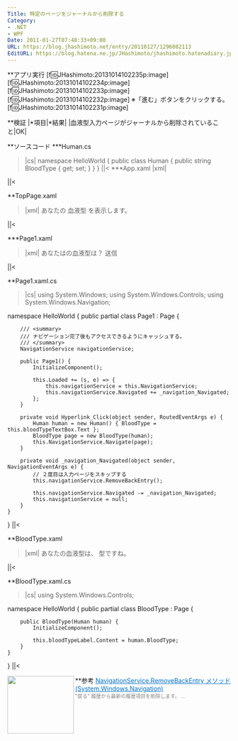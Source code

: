 ```yaml
---
Title: 特定のページをジャーナルから削除する
Category:
- .NET
- WPF
Date: 2011-01-27T07:48:33+09:00
URL: https://blog.jhashimoto.net/entry/20110127/1296082113
EditURL: https://blog.hatena.ne.jp/JHashimoto/jhashimoto.hatenadiary.jp/atom/entry/12921228815717258215
---
```


**アプリ実行
[f:id:JHashimoto:20131014102235p:image]
[f:id:JHashimoto:20131014102234p:image]
[f:id:JHashimoto:20131014102233p:image]
[f:id:JHashimoto:20131014102232p:image]
※「進む」ボタンをクリックする。
[f:id:JHashimoto:20131014102231p:image]

**検証
|*項目|*結果|
|血液型入力ページがジャーナルから削除されていること|OK|

**ソースコード
***Human.cs
>|cs|
namespace HelloWorld {
    public class Human {
        public string BloodType { get; set; }
    }
}
||<
***App.xaml
>|xml|
<Application x:Class="HelloWorld.App"
             xmlns="http://schemas.microsoft.com/winfx/2006/xaml/presentation"
             xmlns:x="http://schemas.microsoft.com/winfx/2006/xaml"
             StartupUri="TopPage.xaml">
</Application>
||<

**TopPage.xaml
>|xml|
<Page x:Class="HelloWorld.TopPage"
      xmlns="http://schemas.microsoft.com/winfx/2006/xaml/presentation"
      xmlns:x="http://schemas.microsoft.com/winfx/2006/xaml"
      xmlns:mc="http://schemas.openxmlformats.org/markup-compatibility/2006" 
      xmlns:d="http://schemas.microsoft.com/expression/blend/2008" 
      mc:Ignorable="d" 
      d:DesignHeight="300" d:DesignWidth="300"
	Title="TopPage">
    <TextBlock>
        あなたの
        <Hyperlink NavigateUri="Page1.xaml">血液型</Hyperlink>
        を表示します。
    </TextBlock>
</Page>
||<

***Page1.xaml
>|xml|
<Page x:Class="HelloWorld.Page1"
      xmlns="http://schemas.microsoft.com/winfx/2006/xaml/presentation"
      xmlns:x="http://schemas.microsoft.com/winfx/2006/xaml"
      xmlns:mc="http://schemas.openxmlformats.org/markup-compatibility/2006" 
      xmlns:d="http://schemas.microsoft.com/expression/blend/2008" 
      mc:Ignorable="d" 
      d:DesignHeight="300" d:DesignWidth="300"
    WindowTitle="あなたはの血液型は？">
    <StackPanel>
        <Label>あなたはの血液型は？</Label>
        <TextBox Name="bloodTypeTextBox"></TextBox>
        <TextBlock>
            <Hyperlink
                Click="Hyperlink_Click">
                送信
            </Hyperlink>
        </TextBlock>
    </StackPanel>
</Page>
||<

**Page1.xaml.cs
>|cs|
using System.Windows;
using System.Windows.Controls;
using System.Windows.Navigation;

namespace HelloWorld {
    public partial class Page1 : Page {

        /// <summary>
        /// ナビゲーション完了後もアクセスできるようにキャッシュする。
        /// </summary>
        NavigationService navigationService;

        public Page1() {
            InitializeComponent();

            this.Loaded += (s, e) => {
                this.navigationService = this.NavigationService;
                this.navigationService.Navigated += _navigation_Navigated;
            };
        }

        private void Hyperlink_Click(object sender, RoutedEventArgs e) {
            Human human = new Human() { BloodType = this.bloodTypeTextBox.Text };
            BloodType page = new BloodType(human);
            this.NavigationService.Navigate(page);
        }

        private void _navigation_Navigated(object sender, NavigationEventArgs e) {
            // ２度目は入力ページをスキップする
            this.navigationService.RemoveBackEntry();

            this.navigationService.Navigated -= _navigation_Navigated;
            this.navigationService = null;
        }
    }
}
||<

**BloodType.xaml
>|xml|
<Page x:Class="HelloWorld.BloodType"
      xmlns="http://schemas.microsoft.com/winfx/2006/xaml/presentation"
      xmlns:x="http://schemas.microsoft.com/winfx/2006/xaml"
      xmlns:mc="http://schemas.openxmlformats.org/markup-compatibility/2006" 
      xmlns:d="http://schemas.microsoft.com/expression/blend/2008" 
      mc:Ignorable="d" 
      d:DesignHeight="300" d:DesignWidth="300">
    <StackPanel>
        <TextBlock>あなたの血液型は、</TextBlock>
        <Label Name="bloodTypeLabel"></Label>
        <TextBlock>型ですね。</TextBlock>
    </StackPanel>
</Page>
||<

**BloodType.xaml.cs
>|cs|
using System.Windows.Controls;

namespace HelloWorld {
    public partial class BloodType : Page {

        public BloodType(Human human) {
            InitializeComponent();

            this.bloodTypeLabel.Content = human.BloodType;
        }
    }
}
||<

**参考
<a href="http://msdn.microsoft.com/query/dev10.query?appId=Dev10IDEF1&l=JA-JP&k=k%28SYSTEM.WINDOWS.NAVIGATION.NAVIGATIONSERVICE.REMOVEBACKENTRY%29;k%28TargetFrameworkMoniker-%22.NETFRAMEWORK%2cVERSION%3dV4.0%22%29;k%28DevLang-CSHARP%29&rd=true" target="_blank"><img class="alignleft" align="left" border="0" src="http://capture.heartrails.com/150x130/shadow?http://msdn.microsoft.com/query/dev10.query?appId=Dev10IDEF1&l=JA-JP&k=k%28SYSTEM.WINDOWS.NAVIGATION.NAVIGATIONSERVICE.REMOVEBACKENTRY%29;k%28TargetFrameworkMoniker-%22.NETFRAMEWORK%2cVERSION%3dV4.0%22%29;k%28DevLang-CSHARP%29&rd=true" alt="" width="150" height="130" /></a><a style="color:#0070C5;" href="http://msdn.microsoft.com/query/dev10.query?appId=Dev10IDEF1&l=JA-JP&k=k%28SYSTEM.WINDOWS.NAVIGATION.NAVIGATIONSERVICE.REMOVEBACKENTRY%29;k%28TargetFrameworkMoniker-%22.NETFRAMEWORK%2cVERSION%3dV4.0%22%29;k%28DevLang-CSHARP%29&rd=true" target="_blank">NavigationService.RemoveBackEntry メソッド (System.Windows.Navigation)</a><a href="http://b.hatena.ne.jp/entry/http://msdn.microsoft.com/query/dev10.query?appId=Dev10IDEF1&l=JA-JP&k=k%28SYSTEM.WINDOWS.NAVIGATION.NAVIGATIONSERVICE.REMOVEBACKENTRY%29;k%28TargetFrameworkMoniker-%22.NETFRAMEWORK%2cVERSION%3dV4.0%22%29;k%28DevLang-CSHARP%29&rd=true" target="_blank"><img border="0" src="http://b.hatena.ne.jp/entry/image/http://msdn.microsoft.com/query/dev10.query?appId=Dev10IDEF1&l=JA-JP&k=k%28SYSTEM.WINDOWS.NAVIGATION.NAVIGATIONSERVICE.REMOVEBACKENTRY%29;k%28TargetFrameworkMoniker-%22.NETFRAMEWORK%2cVERSION%3dV4.0%22%29;k%28DevLang-CSHARP%29&rd=true" alt="" /></a><br><span style="color: #808080;font-size: 80%;">"戻る" 履歴から最新の履歴項目を削除します。 ...</span><br style="clear:both;" />
